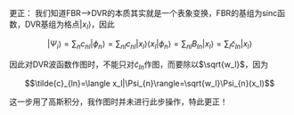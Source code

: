 更正：
我们知道FBR——>DVR的本质其实就是一个表象变换，FBR的基组为sinc函数，DVR基组为格点$`|x_l\rangle`$，因此
```math
|\Psi_i\rangle=\sum_n c_{nl}|\phi_n\rangle=\sum_{nl}c_{nl}|x_l\rangle\langle x_l|\phi_n\rangle=\sum_{nl}B_{ln}|x_{l}\rangle=\sum_l \tilde{c}_{ln}|x_l\rangle
```
因此对DVR波函数作图时，不能只对$`\tilde{c}_{ln}`$作图，而要除以$`\sqrt{w_l}`$，因为
```math
\tilde{c}_{ln}=\langle x_l|\Psi_{n}\rangle=\sqrt{w_l}\Psi_{n}(x_l)
```
这一步用了高斯积分，我作图时并未进行此步操作，特此更正！
